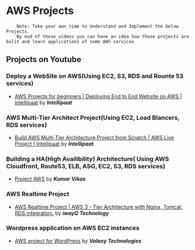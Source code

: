 # AWS Projects
        Note: Take your own time to Understand and Implement the below Projects.
        By end of those videos you can have an idea how those projects are bulit and learn applications of some AWS services
## Projects on Youtube
### Deploy a WebSite on AWS(Using  EC2, S3, RDS and Rounte 53 services)
- [AWS Projects for beginners | Deploying End to End Website on AWS | Intellipaat](https://www.youtube.com/watch?v=7Gym2XVcA5A) by  ***Intellipaat***
### AWS Multi-Tier Architect Project(Using EC2, Load Blancers, RDS services)
- [Build AWS Multi-Tier Architecture Project from Scratch | AWS Live Project | Intellipaat](https://www.youtube.com/watch?v=DoaeNEytnuA) by ***Intellipaat***
### Building a HA(High Availibility) Architecture( Using AWS Cloudfront, Route53, ELB, ASG, EC2, S3, RDS services)
- [Project AWS](https://www.youtube.com/watch?v=RsWYQ_jjrLI) by ***Kumar Vikas***
### AWS Realtime Project
- [AWS Realtime Project | AWS 3 - Tier Architecture with Nginx, Tomcat, RDS integration.](https://www.youtube.com/watch?v=tSntQeRv4Zk) by ***iwayQ Technology***
### Wordpress application on AWS EC2 instances 
- [AWS project for WordPress](https://www.youtube.com/watch?v=NrJBC8nsQSs) by ***Valaxy Technologies***
